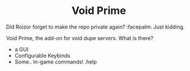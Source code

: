 <h1 align="center">Void Prime</h1>
Did Roizor forget to make the repo private again? :facepalm: Just kidding.

Void Prime, the add-on for void dupe servers.
What is there?
- a GUI
- Configurable Keybinds
- Some.. In-game commands! .help
